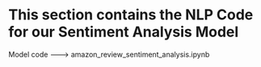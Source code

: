 # This section contains the NLP Code for our Sentiment Analysis Model

Model code ---> amazon_review_sentiment_analysis.ipynb
